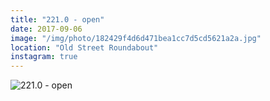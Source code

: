 ```yaml
---
title: "221.0 - open"
date: 2017-09-06
image: "/img/photo/182429f4d6d471bea1cc7d5cd5621a2a.jpg"
location: "Old Street Roundabout"
instagram: true
---
```


![221.0 - open](/img/photo/182429f4d6d471bea1cc7d5cd5621a2a.jpg)
